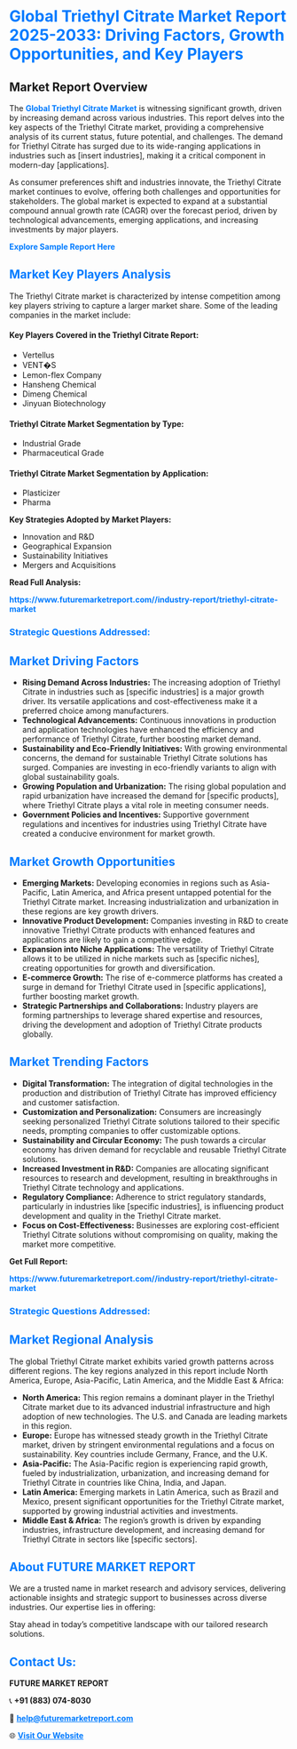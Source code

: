 <h1 style="color: #007BFF;">Global Triethyl Citrate Market Report 2025-2033: Driving Factors, Growth Opportunities, and Key Players</h1>

<section id="overview">
<h2>Market Report Overview</h2>
<p>The <a href="https://www.futuremarketreport.com//industry-report/triethyl-citrate-market" style="color: #007BFF; text-decoration: none;"><strong>Global Triethyl Citrate Market</strong></a> is witnessing significant growth, driven by increasing demand across various industries. This report delves into the key aspects of the Triethyl Citrate market, providing a comprehensive analysis of its current status, future potential, and challenges. The demand for Triethyl Citrate has surged due to its wide-ranging applications in industries such as [insert industries], making it a critical component in modern-day [applications].</p>
<p>As consumer preferences shift and industries innovate, the Triethyl Citrate market continues to evolve, offering both challenges and opportunities for stakeholders. The global market is expected to expand at a substantial compound annual growth rate (CAGR) over the forecast period, driven by technological advancements, emerging applications, and increasing investments by major players.</p>
</section>

<section id="overview">
<p><a href="https://www.futuremarketreport.com//request-sample/reportId=46842" style="color: #007BFF; text-decoration: none;"><strong>Explore Sample Report Here</strong></a></p>
</section>

<section id="key-players">
<h2 style="color: #007BFF;">Market Key Players Analysis</h2>
<p>The Triethyl Citrate market is characterized by intense competition among key players striving to capture a larger market share. Some of the leading companies in the market include:</p>
<h4>Key Players Covered in the Triethyl Citrate Report:</h4>
<ul><li>Vertellus</li><li>VENT�S</li><li>Lemon-flex Company</li><li>Hansheng Chemical</li><li>Dimeng Chemical</li><li>Jinyuan Biotechnology</li></ul>
<h4>Triethyl Citrate Market Segmentation by Type:</h4>
<ul><li>Industrial Grade</li><li>Pharmaceutical Grade</li></ul>

<h4>Triethyl Citrate Market Segmentation by Application:</h4>
<ul><li>Plasticizer</li><li>Pharma</li></ul>
<p><strong>Key Strategies Adopted by Market Players:</strong></p>
<ul>
<li>Innovation and R&D</li>
<li>Geographical Expansion</li>
<li>Sustainability Initiatives</li>
<li>Mergers and Acquisitions</li>
</ul>
</section>

<section>
<p><strong>Read Full Analysis: </strong></p><a href="https://www.futuremarketreport.com//industry-report/triethyl-citrate-market" style="color: #007BFF; text-decoration: none;"><strong>https://www.futuremarketreport.com//industry-report/triethyl-citrate-market</strong></a>
<h3 style="color: #007BFF;">Strategic Questions Addressed:</h3>
</section>

<section id="driving-factors">
<h2 style="color: #007BFF;">Market Driving Factors</h2>
<ul>
<li><strong>Rising Demand Across Industries:</strong> The increasing adoption of Triethyl Citrate in industries such as [specific industries] is a major growth driver. Its versatile applications and cost-effectiveness make it a preferred choice among manufacturers.</li>
<li><strong>Technological Advancements:</strong> Continuous innovations in production and application technologies have enhanced the efficiency and performance of Triethyl Citrate, further boosting market demand.</li>
<li><strong>Sustainability and Eco-Friendly Initiatives:</strong> With growing environmental concerns, the demand for sustainable Triethyl Citrate solutions has surged. Companies are investing in eco-friendly variants to align with global sustainability goals.</li>
<li><strong>Growing Population and Urbanization:</strong> The rising global population and rapid urbanization have increased the demand for [specific products], where Triethyl Citrate plays a vital role in meeting consumer needs.</li>
<li><strong>Government Policies and Incentives:</strong> Supportive government regulations and incentives for industries using Triethyl Citrate have created a conducive environment for market growth.</li>
</ul>
</section>

<section id="growth-opportunities">
<h2 style="color: #007BFF;">Market Growth Opportunities</h2>
<ul>
<li><strong>Emerging Markets:</strong> Developing economies in regions such as Asia-Pacific, Latin America, and Africa present untapped potential for the Triethyl Citrate market. Increasing industrialization and urbanization in these regions are key growth drivers.</li>
<li><strong>Innovative Product Development:</strong> Companies investing in R&D to create innovative Triethyl Citrate products with enhanced features and applications are likely to gain a competitive edge.</li>
<li><strong>Expansion into Niche Applications:</strong> The versatility of Triethyl Citrate allows it to be utilized in niche markets such as [specific niches], creating opportunities for growth and diversification.</li>
<li><strong>E-commerce Growth:</strong> The rise of e-commerce platforms has created a surge in demand for Triethyl Citrate used in [specific applications], further boosting market growth.</li>
<li><strong>Strategic Partnerships and Collaborations:</strong> Industry players are forming partnerships to leverage shared expertise and resources, driving the development and adoption of Triethyl Citrate products globally.</li>
</ul>
</section>

<section id="trending-factors">
<h2 style="color: #007BFF;">Market Trending Factors</h2>
<ul>
<li><strong>Digital Transformation:</strong> The integration of digital technologies in the production and distribution of Triethyl Citrate has improved efficiency and customer satisfaction.</li>
<li><strong>Customization and Personalization:</strong> Consumers are increasingly seeking personalized Triethyl Citrate solutions tailored to their specific needs, prompting companies to offer customizable options.</li>
<li><strong>Sustainability and Circular Economy:</strong> The push towards a circular economy has driven demand for recyclable and reusable Triethyl Citrate solutions.</li>
<li><strong>Increased Investment in R&D:</strong> Companies are allocating significant resources to research and development, resulting in breakthroughs in Triethyl Citrate technology and applications.</li>
<li><strong>Regulatory Compliance:</strong> Adherence to strict regulatory standards, particularly in industries like [specific industries], is influencing product development and quality in the Triethyl Citrate market.</li>
<li><strong>Focus on Cost-Effectiveness:</strong> Businesses are exploring cost-efficient Triethyl Citrate solutions without compromising on quality, making the market more competitive.</li>
</ul>
</section>

<section>
<p><strong>Get Full Report: </strong></p><a href="https://www.futuremarketreport.com//industry-report/triethyl-citrate-market" style="color: #007BFF; text-decoration: none;"><strong>https://www.futuremarketreport.com//industry-report/triethyl-citrate-market</strong></a>
<h3 style="color: #007BFF;">Strategic Questions Addressed:</h3>
</section>


<section id="regional-analysis">
<h2 style="color: #007BFF;">Market Regional Analysis</h2>
<p>The global Triethyl Citrate market exhibits varied growth patterns across different regions. The key regions analyzed in this report include North America, Europe, Asia-Pacific, Latin America, and the Middle East & Africa:</p>
<ul>
<li><strong>North America:</strong> This region remains a dominant player in the Triethyl Citrate market due to its advanced industrial infrastructure and high adoption of new technologies. The U.S. and Canada are leading markets in this region.</li>
<li><strong>Europe:</strong> Europe has witnessed steady growth in the Triethyl Citrate market, driven by stringent environmental regulations and a focus on sustainability. Key countries include Germany, France, and the U.K.</li>
<li><strong>Asia-Pacific:</strong> The Asia-Pacific region is experiencing rapid growth, fueled by industrialization, urbanization, and increasing demand for Triethyl Citrate in countries like China, India, and Japan.</li>
<li><strong>Latin America:</strong> Emerging markets in Latin America, such as Brazil and Mexico, present significant opportunities for the Triethyl Citrate market, supported by growing industrial activities and investments.</li>
<li><strong>Middle East & Africa:</strong> The region’s growth is driven by expanding industries, infrastructure development, and increasing demand for Triethyl Citrate in sectors like [specific sectors].</li>
</ul>
</section>

<footer>
<h2 style="color: #007BFF;">About FUTURE MARKET REPORT</h2>
<p>We are a trusted name in market research and advisory services, delivering actionable insights and strategic support to businesses across diverse industries. Our expertise lies in offering:</p>

<p>Stay ahead in today’s competitive landscape with our tailored research solutions.</p>

<h2 style="color: #007BFF;">Contact Us:</h2>
<p><strong>FUTURE MARKET REPORT</strong></p>
<p>📞 <strong>+91 (883) 074-8030</strong></p>
<p>📧 <strong><a href="mailto:help@futuremarketreport.com" style="color: #007BFF;">help@futuremarketreport.com</a></strong></p>
<p>🌐 <strong><a href="https://www.futuremarketreport.com/" style="color: #007BFF;">Visit Our Website</a></strong></p>
</footer>